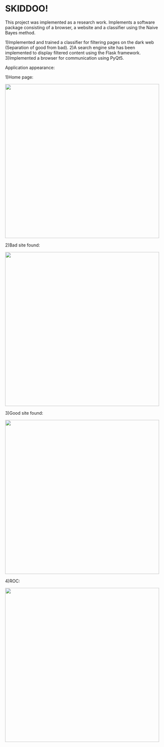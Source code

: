 # SKIDDOO!

This project was implemented as a research work. Implements a software package consisting of a browser, a website and a classifier using the Naive Bayes method. 

1)Implemented and trained a classifier for filtering pages on the dark web (Separation of good from bad). 
2)A search engine site has been implemented to display filtered content using the Flask framework. 
3)Implemented a browser for communication using PyQt5.



Application appearance:


1)Home page: 

<p align="left">
<img src="https://github.com/thusdayogor/SKIDDOO-/blob/main/%20ScreenShots/1.png" width="500">
</p>


2)Bad site found:

<p align="left">
<img src="https://github.com/thusdayogor/SKIDDOO-/blob/main/%20ScreenShots/2.png" width="500">
</p>

3)Good site found:

<p align="left">
<img src="https://github.com/thusdayogor/SKIDDOO-/blob/main/%20ScreenShots/3.png" width="500">
</p>

4)ROC:

<p align="left">
<img src="https://github.com/thusdayogor/SKIDDOO-/blob/main/%20ScreenShots/4.png" width="500">
</p>
